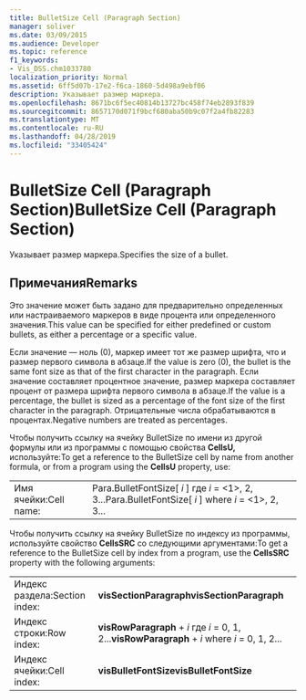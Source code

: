 ```yaml
---
title: BulletSize Cell (Paragraph Section)
manager: soliver
ms.date: 03/09/2015
ms.audience: Developer
ms.topic: reference
f1_keywords:
- Vis_DSS.chm1033780
localization_priority: Normal
ms.assetid: 6ff5d07b-17e2-f6ca-1860-5d498a9ebf06
description: Указывает размер маркера.
ms.openlocfilehash: 8671bc6f5ec40814b13727bc458f74eb2893f839
ms.sourcegitcommit: 8657170d071f9bcf680aba50b9c07f2a4fb82283
ms.translationtype: MT
ms.contentlocale: ru-RU
ms.lasthandoff: 04/28/2019
ms.locfileid: "33405424"
---
```

# <a name="bulletsize-cell-paragraph-section"></a><span data-ttu-id="d755b-103">BulletSize Cell (Paragraph Section)</span><span class="sxs-lookup"><span data-stu-id="d755b-103">BulletSize Cell (Paragraph Section)</span></span>

<span data-ttu-id="d755b-104">Указывает размер маркера.</span><span class="sxs-lookup"><span data-stu-id="d755b-104">Specifies the size of a bullet.</span></span> 
  
## <a name="remarks"></a><span data-ttu-id="d755b-105">Примечания</span><span class="sxs-lookup"><span data-stu-id="d755b-105">Remarks</span></span>

<span data-ttu-id="d755b-106">Это значение может быть задано для предварительно определенных или настраиваемого маркеров в виде процента или определенного значения.</span><span class="sxs-lookup"><span data-stu-id="d755b-106">This value can be specified for either predefined or custom bullets, as either a percentage or a specific value.</span></span> 
  
<span data-ttu-id="d755b-107">Если значение — ноль (0), маркер имеет тот же размер шрифта, что и размер первого символа в абзаце.</span><span class="sxs-lookup"><span data-stu-id="d755b-107">If the value is zero (0), the bullet is the same font size as that of the first character in the paragraph.</span></span> <span data-ttu-id="d755b-108">Если значение составляет процентное значение, размер маркера составляет процент от размера шрифта первого символа в абзаце.</span><span class="sxs-lookup"><span data-stu-id="d755b-108">If the value is a percentage, the bullet is sized as a percentage of the font size of the first character in the paragraph.</span></span> <span data-ttu-id="d755b-109">Отрицательные числа обрабатываются в процентах.</span><span class="sxs-lookup"><span data-stu-id="d755b-109">Negative numbers are treated as percentages.</span></span>
  
<span data-ttu-id="d755b-110">Чтобы получить ссылку на ячейку BulletSize по имени из другой формулы или из программы с помощью свойства **CellsU,** используйте:</span><span class="sxs-lookup"><span data-stu-id="d755b-110">To get a reference to the BulletSize cell by name from another formula, or from a program using the **CellsU** property, use:</span></span> 
  
|||
|:-----|:-----|
| <span data-ttu-id="d755b-111">Имя ячейки:</span><span class="sxs-lookup"><span data-stu-id="d755b-111">Cell name:</span></span>  <br/> | <span data-ttu-id="d755b-112">Para.BulletFontSize[  *i*  ] где  *i*  = <1>, 2, 3...</span><span class="sxs-lookup"><span data-stu-id="d755b-112">Para.BulletFontSize[  *i*  ]            where  *i*  = <1>, 2, 3...</span></span>  <br/> |
   
<span data-ttu-id="d755b-113">Чтобы получить ссылку на ячейку BulletSize по индексу из программы, используйте свойство **CellsSRC** со следующими аргументами:</span><span class="sxs-lookup"><span data-stu-id="d755b-113">To get a reference to the BulletSize cell by index from a program, use the **CellsSRC** property with the following arguments:</span></span> 
  
|||
|:-----|:-----|
| <span data-ttu-id="d755b-114">Индекс раздела:</span><span class="sxs-lookup"><span data-stu-id="d755b-114">Section index:</span></span>  <br/> |<span data-ttu-id="d755b-115">**visSectionParagraph**</span><span class="sxs-lookup"><span data-stu-id="d755b-115">**visSectionParagraph**</span></span> <br/> |
| <span data-ttu-id="d755b-116">Индекс строки:</span><span class="sxs-lookup"><span data-stu-id="d755b-116">Row index:</span></span>  <br/> |<span data-ttu-id="d755b-117">**visRowParagraph**  +   *i* где *i* = 0, 1, 2...</span><span class="sxs-lookup"><span data-stu-id="d755b-117">**visRowParagraph** +  *i*            where  *i*  = 0, 1, 2...</span></span>  <br/> |
| <span data-ttu-id="d755b-118">Индекс ячейки:</span><span class="sxs-lookup"><span data-stu-id="d755b-118">Cell index:</span></span>  <br/> |<span data-ttu-id="d755b-119">**visBulletFontSize**</span><span class="sxs-lookup"><span data-stu-id="d755b-119">**visBulletFontSize**</span></span> <br/> |
   


